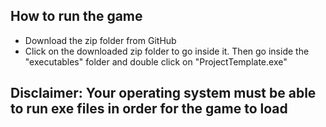 ## How to run the game
- Download the zip folder from GitHub
- Click on the downloaded zip folder to go inside it. Then go inside the "executables" folder and double click on "ProjectTemplate.exe"

## Disclaimer: Your operating system must be able to run exe files in order for the game to load